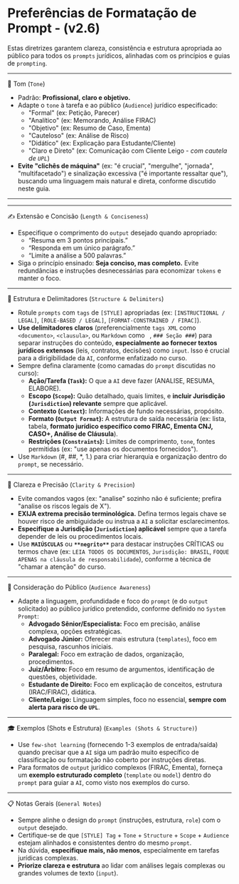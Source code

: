 # Preferências de Formatação de Prompt - (v2.6)

Estas diretrizes garantem clareza, consistência e estrutura apropriada ao público para todos os `prompts` jurídicos, alinhadas com os princípios e guias de `prompting`.

---

🎯 Tom (`Tone`)

- Padrão: **Profissional, claro e objetivo.**
- Adapte o `tone` à tarefa e ao público (`Audience`) jurídico especificado:
    - "Formal" (ex: Petição, Parecer)
    - "Analítico" (ex: Memorando, Análise FIRAC)
    - "Objetivo" (ex: Resumo de Caso, Ementa)
    - "Cauteloso" (ex: Análise de Risco)
    - "Didático" (ex: Explicação para Estudante/Cliente)
    - "Claro e Direto" (ex: Comunicação com Cliente Leigo - *com cautela de `UPL`*)
- **Evite "clichês de máquina"** (ex: "é crucial", "mergulhe", "jornada", "multifacetado") e sinalização excessiva ("é importante ressaltar que"), buscando uma linguagem mais natural e direta, conforme discutido neste guia.
---
---

✍️ Extensão e Concisão (`Length & Conciseness`)

- Especifique o comprimento do `output` desejado quando apropriado:
    - “Resuma em 3 pontos principais.”
    - “Responda em um único parágrafo.”
    - “Limite a análise a 500 palavras.”
- Siga o princípio ensinado: **Seja conciso, mas completo.** Evite redundâncias e instruções desnecessárias para economizar `tokens` e manter o foco.

---

📐 Estrutura e Delimitadores (`Structure & Delimiters`)

- Rotule `prompts` com `tags` de `[STYLE]` apropriadas (ex: `[INSTRUCTIONAL / LEGAL]`, `[ROLE-BASED / LEGAL]`, `[FORMAT-CONSTRAINED / FIRAC]`).
- **Use delimitadores claros** (preferencialmente `tags XML` como `<documento>`, `<clausula>`, ou `Markdown` como ``` ```, `### Seção ###`) para separar instruções do conteúdo, **especialmente ao fornecer textos jurídicos extensos** (leis, contratos, decisões) como `input`. Isso é crucial para a dirigibilidade da `AI`, conforme enfatizado no curso.
- Sempre defina claramente (como camadas do `prompt` discutidas no curso):
    - **Ação/Tarefa (`Task`):** O que a `AI` deve fazer (ANALISE, RESUMA, ELABORE).
    - **Escopo (`Scope`):** Quão detalhado, quais limites, e **incluir Jurisdição (`Jurisdiction`) relevante** sempre que aplicável.
    - **Contexto (`Context`):** Informações de fundo necessárias, propósito.
    - **Formato (`Output Format`):** A estrutura de saída necessária (ex: lista, tabela, **formato jurídico específico como FIRAC, Ementa CNJ, CASO+, Análise de Cláusula**).
    - **Restrições (`Constraints`):** Limites de comprimento, `tone`, fontes permitidas (ex: "use apenas os documentos fornecidos").
- Use `Markdown` (#, ##, *, 1.) para criar hierarquia e organização dentro do `prompt`, se necessário.

---

🧠 Clareza e Precisão (`Clarity & Precision`)

- Evite comandos vagos (ex: "analise" sozinho não é suficiente; prefira "analise os riscos legais de X").
- **EXIJA extrema precisão terminológica.** Defina termos legais chave se houver risco de ambiguidade ou instrua a `AI` a solicitar esclarecimentos.
- **Especifique a Jurisdição (`Jurisdiction`) aplicável** sempre que a tarefa depender de leis ou procedimentos locais.
- Use **`MAIÚSCULAS`** ou **`**negrito**`** para destacar instruções CRÍTICAS ou termos chave (ex: `LEIA TODOS OS DOCUMENTOS`, `Jurisdição: BRASIL`, `FOQUE APENAS na cláusula de responsabilidade`), conforme a técnica de "chamar a atenção" do curso.

---

👥 Consideração do Público (`Audience Awareness`)

- Adapte a linguagem, profundidade e foco do `prompt` (e do `output` solicitado) ao público jurídico pretendido, conforme definido no `System Prompt`:
    - **Advogado Sênior/Especialista:** Foco em precisão, análise complexa, opções estratégicas.
    - **Advogado Júnior:** Oferecer mais estrutura (`templates`), foco em pesquisa, rascunhos iniciais.
    - **Paralegal:** Foco em extração de dados, organização, procedimentos.
    - **Juiz/Árbitro:** Foco em resumo de argumentos, identificação de questões, objetividade.
    - **Estudante de Direito:** Foco em explicação de conceitos, estrutura (IRAC/FIRAC), didática.
    - **Cliente/Leigo:** Linguagem simples, foco no essencial, **sempre com alerta para risco de `UPL`**.

---

🎓 Exemplos (Shots e Estrutura) (`Examples (Shots & Structure)`)

- Use `few-shot learning` (fornecendo 1-3 exemplos de entrada/saída) quando precisar que a `AI` siga um padrão muito específico de classificação ou formatação não coberto por instruções diretas.
- Para formatos de `output` jurídico complexos (FIRAC, Ementa), forneça um **exemplo estruturado completo** (`template` ou `model`) dentro do `prompt` para guiar a `AI`, como visto nos exemplos do curso.

---

📋 Notas Gerais (`General Notes`)

- Sempre alinhe o design do `prompt` (instruções, estrutura, `role`) com o `output` desejado.
- Certifique-se de que `[STYLE] Tag` + `Tone` + `Structure` + `Scope` + `Audience` estejam alinhados e consistentes dentro do mesmo `prompt`.
- Na dúvida, **especifique mais, não menos**, especialmente em tarefas jurídicas complexas.
- **Priorize clareza e estrutura** ao lidar com análises legais complexas ou grandes volumes de texto (`input`).
